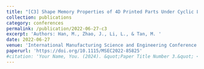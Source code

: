 ```yaml
---
title: "[C3] Shape Memory Properties of 4D Printed Parts Under Cyclic Loading: Effects of Infill Characteristics and Stimulus Conditions"
collection: publications
category: conferences
permalink: /publication/2022-06-27-c3
excerpt: 'Authors: Han, M., Zhao, J., Li, L., & Tan, M. '
date: 2022-06-27
venue: 'International Manufacturing Science and Engineering Conference'
paperurl: 'https://doi.org/10.1115/MSEC2022-85825'
#citation: 'Your Name, You. (2024). &quot;Paper Title Number 3.&quot; <i>GitHub Journal of Bugs</i>. 1(3).'
---
```


